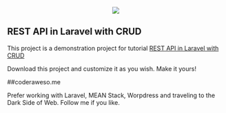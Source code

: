 <p align="center"><img src="https://i2.wp.com/coderaweso.me/wp-content/uploads/2018/12/sdfs.png?resize=150%2C150"></p>

## REST API in Laravel with CRUD

This project is a demonstration project for tutorial [REST API in Laravel with CRUD](http://coderaweso.me/laravel-rest-api-crud/)

Download this project and customize it as you wish. Make it yours!

##coderaweso.me

Prefer working with Laravel, MEAN Stack, Worpdress and traveling to the Dark Side of Web. Follow me if you like.